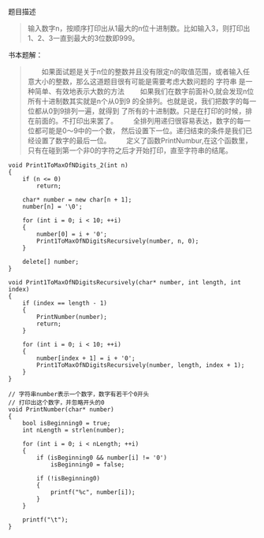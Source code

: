 题目描述
> 输入数字n，按顺序打印出从1最大的n位十进制数。比如输入3，则打印出1、2、3一直到最大的3位数即999。

书本题解：
> &emsp;&emsp;如果面试题是关于n位的整数并且没有限定n的取值范围，或者输入任意大小的整数，那么这道题目很有可能是需要考虑大数问题的 字符串 是一种简单、有效地表示大数的方法
&emsp;&emsp;如果我们在数字前面补0,就会发现n位所有十进制数其实就是n个从0到9 的全排列。也就是说，我们把数字的每一位都从0到9排列一遍，就得到 了所有的十进制数。只是在打印的时候，排在前面的。不打印出来罢了。
&emsp;&emsp;全排列用递归很容易表达，数字的每一位都可能是0〜9中的一个数， 然后设置下一位。递归结束的条件是我们已经设置了数字的最后一位。
&emsp;&emsp;定义了函数PrintNumbur,在这个函数里，只有在碰到第一个非0的字符之后才开始打印，直至字符串的结尾。

```
void Print1ToMaxOfNDigits_2(int n)
{
    if (n <= 0)
        return;

    char* number = new char[n + 1];
    number[n] = '\0';

    for (int i = 0; i < 10; ++i)
    {
        number[0] = i + '0';
        Print1ToMaxOfNDigitsRecursively(number, n, 0);
    }

    delete[] number;
}

void Print1ToMaxOfNDigitsRecursively(char* number, int length, int index)
{
    if (index == length - 1)
    {
        PrintNumber(number);
        return;
    }

    for (int i = 0; i < 10; ++i)
    {
        number[index + 1] = i + '0';
        Print1ToMaxOfNDigitsRecursively(number, length, index + 1);
    }
}

// 字符串number表示一个数字，数字有若干个0开头
// 打印出这个数字，并忽略开头的0
void PrintNumber(char* number)
{
    bool isBeginning0 = true;
    int nLength = strlen(number);

    for (int i = 0; i < nLength; ++i)
    {
        if (isBeginning0 && number[i] != '0')
            isBeginning0 = false;

        if (!isBeginning0)
        {
            printf("%c", number[i]);
        }
    }

    printf("\t");
}
```
